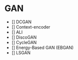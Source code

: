 # GAN


- [] DCGAN
- [] Context-encoder
- [] ALI
- [] DiscoGAN
- [] CycleGAN
- [] Energy-Based GAN (EBGAN)
- [] LSGAN
